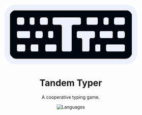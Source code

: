 <div align="center">
  <img src="https://raw.githubusercontent.com/hanswang0608/tandem-typer-flutter/main/assets/tt_wide.png" alt="Tandem Typer Logo" style="width: auto; height: auto;">
  <h1>Tandem Typer</h1>
  <p>A cooperative typing game.</p>
  <p><img src="https://img.shields.io/badge/Languages-Rust,%20Dart%20&%20Flutter-red" alt="Languages"></p>
</div>
